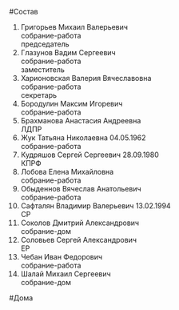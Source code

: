 #Состав  
1. Григорьев Михаил Валерьевич  
    собрание-работа  
    председатель  
2. Глазунов Вадим Сергеевич  
    собрание-работа  
    заместитель  
3. Харионовская Валерия Вячеславовна  
    собрание-работа  
    секретарь  
4. Бородулин Максим Игоревич  
    собрание-работа  
5. Брахманова Анастасия Андреевна  
    ЛДПР  
6. Жук Татьяна Николаевна 04.05.1962  
    собрание-работа  
7. Кудряшов Сергей Сергеевич 28.09.1980  
    КПРФ  
8. Лобова Елена Михайловна  
    собрание-работа  
9. Обыденнов Вячеслав Анатольевич  
    собрание-работа  
10. Сафталян Владимир Валерьевич 13.02.1994  
    СР  
11. Соколов Дмитрий Александрович  
    собрание-дом  
12. Соловьев Сергей Александрович  
    ЕР  
13. Чебан Иван Федорович  
    собрание-работа  
14. Шалай Михаил Сергеевич  
    собрание-дом  
  
#Дома  
